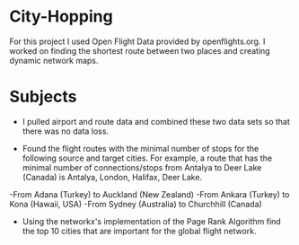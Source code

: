 # City-Hopping

For this project I used Open Flight Data provided by openflights.org. I worked on finding the shortest route between two places and creating dynamic network maps.

# Subjects

- I pulled airport and route data and combined these two data sets so that there was no data loss.

- Found the flight routes with the minimal number of stops for the following source and target cities. For example, a route that has the minimal number of connections/stops from Antalya to Deer Lake (Canada) is Antalya, London, Halifax, Deer Lake.

-From Adana (Turkey) to Auckland (New Zealand)
-From Ankara (Turkey) to Kona (Hawaii, USA)
-From Sydney (Australia) to Churchhill (Canada)

- Using the networkx's implementation of the Page Rank Algorithm find the top 10 cities that are important for the global flight network.
